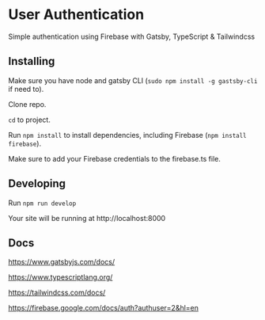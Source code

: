 <h1>User Authentication</h1>
Simple authentication using Firebase with Gatsby, TypeScript & Tailwindcss

## Installing

Make sure you have node and gatsby CLI (`sudo npm install -g gastsby-cli` if need to).

Clone repo.

`cd` to project.

Run `npm install` to install dependencies, including Firebase (`npm install firebase`).

Make sure to add your Firebase credentials to the firebase.ts file.

## Developing

Run `npm run develop`

Your site will be running at http://localhost:8000

## Docs

https://www.gatsbyjs.com/docs/

https://www.typescriptlang.org/

https://tailwindcss.com/docs/

https://firebase.google.com/docs/auth?authuser=2&hl=en
